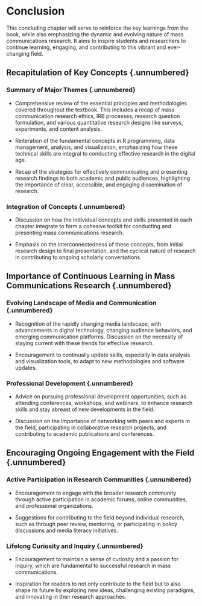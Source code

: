 # Conclusion

This concluding chapter will serve to reinforce the key learnings from the book, while also emphasizing the dynamic and evolving nature of mass communications research. It aims to inspire students and researchers to continue learning, engaging, and contributing to this vibrant and ever-changing field.

## Recapitulation of Key Concepts {.unnumbered}

### Summary of Major Themes {.unnumbered}

- Comprehensive review of the essential principles and methodologies covered throughout the textbook. This includes a recap of mass communication research ethics, IRB processes, research question formulation, and various quantitative research designs like surveys, experiments, and content analysis.

- Reiteration of the fundamental concepts in R programming, data management, analysis, and visualization, emphasizing how these technical skills are integral to conducting effective research in the digital age.

- Recap of the strategies for effectively communicating and presenting research findings to both academic and public audiences, highlighting the importance of clear, accessible, and engaging dissemination of research.

### Integration of Concepts {.unnumbered}

- Discussion on how the individual concepts and skills presented in each chapter integrate to form a cohesive toolkit for conducting and presenting mass communications research.

- Emphasis on the interconnectedness of these concepts, from initial research design to final presentation, and the cyclical nature of research in contributing to ongoing scholarly conversations.

## Importance of Continuous Learning in Mass Communications Research {.unnumbered}

### Evolving Landscape of Media and Communication {.unnumbered}

- Recognition of the rapidly changing media landscape, with advancements in digital technology, changing audience behaviors, and emerging communication platforms. Discussion on the necessity of staying current with these trends for effective research.

- Encouragement to continually update skills, especially in data analysis and visualization tools, to adapt to new methodologies and software updates.

### Professional Development {.unnumbered}

- Advice on pursuing professional development opportunities, such as attending conferences, workshops, and webinars, to enhance research skills and stay abreast of new developments in the field.

- Discussion on the importance of networking with peers and experts in the field, participating in collaborative research projects, and contributing to academic publications and conferences.

## Encouraging Ongoing Engagement with the Field {.unnumbered}

### Active Participation in Research Communities {.unnumbered}

- Encouragement to engage with the broader research community through active participation in academic forums, online communities, and professional organizations.

- Suggestions for contributing to the field beyond individual research, such as through peer review, mentoring, or participating in policy discussions and media literacy initiatives.

### Lifelong Curiosity and Inquiry {.unnumbered}

- Encouragement to maintain a sense of curiosity and a passion for inquiry, which are fundamental to successful research in mass communications.

- Inspiration for readers to not only contribute to the field but to also shape its future by exploring new ideas, challenging existing paradigms, and innovating in their research approaches.
